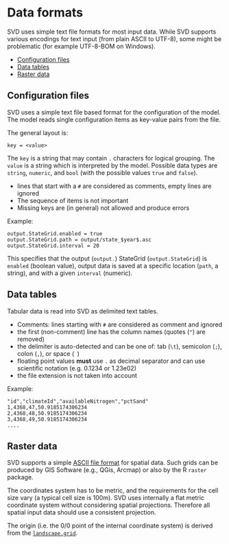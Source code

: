 # Data formats
SVD uses simple text file formats for most input data. While SVD supports various encodings for text input (from plain ASCII to UTF-8), some might be problematic (for example UTF-8-BOM on Windows).

* [Configuration files](#config_file)
* [Data tables](#table)
* [Raster data](#raster)

<a name="config_file"></a>
## Configuration files
SVD uses a simple text file based format for the configuration of the model.
The model reads single configuration items as key-value pairs from the file.

The general layout is:

`key = <value>`

The `key` is a string that may contain `.` characters for logical grouping. The `value` is a string which is 
interpreted by the model. Possible data types are `string`, `numeric`, and `bool` (with the possible values 
`true` and `false`).

* lines that start with a `#` are considered as comments, empty lines are ignored
* The sequence of items is not important
* Missing keys are (in general) not allowed and produce errors

Example:
```
output.StateGrid.enabled = true
output.StateGrid.path = output/state_$year$.asc
output.StateGrid.interval = 20
```
This specifies that the output (`output.`) StateGrid (`output.StateGrid`) is `enabled` (boolean value), output
data is saved at a specific location (`path`, a string), and with a given `interval` (numeric).

<a name="table"></a>
## Data tables
Tabular data is read into SVD as delimited text tables. 

* Comments: lines starting with `#` are considered as comment and ignored
* the first (non-comment) line has the column names (quotes (`"`) are removed)
* the delimiter is auto-detected and can be one of: tab (`\t`), semicolon (`;`), colon (`,`), or space (` `)
* floating point values __must__ use `.` as decimal separator and can use scientific notation (e.g. 0.1234 or 1.23e02)
* the file extension is not taken into account

Example: 
```
"id","climateId","availableNitrogen","pctSand"
1,4368,47,50.9185174306234
2,4368,48,50.9185174306234
3,4368,49,50.9185174306234
....
```
<a name="raster"></a>
## Raster data
SVD supports a simple [ASCII file format](https://en.wikipedia.org/wiki/Esri_grid) for spatial data.
Such grids can be produced by GIS Software (e.g., QGis, Arcmap) or also by the R `raster` package.

The coordinates system has to be metric, and the requirements for the cell size vary (a typical cell size is 100m).
SVD uses internally a flat metric coordinate system without considering spatial projections. Therefore all
spatial input data should use a consistent projection.

The origin (i.e. the 0/0 point of the internal coordinate system) is derived from the [`landscape.grid`](configuring_the_landscape.md).



